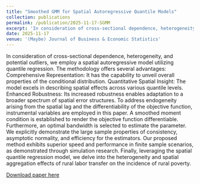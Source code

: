 ```yaml
---
title: "Smoothed GMM for Spatial Autoregressive Quantile Models"
collection: publications
permalink: /publication/2025-11-17-SGMM
excerpt: 'In consideration of cross-sectional dependence, heterogeneity, and potential outliers, we employ a spatial autoregressive model utilizing quantile regression. The methodology offers several advantages: Comprehensive Representation: It has the capability to unveil overall properties of the conditional distribution. Quantitative Spatial Insight: The model excels in describing spatial effects across various quantile levels. Enhanced Robustness: Its increased robustness enables adaptation to a broader spectrum of spatial error structures. To address endogeneity arising from the spatial lag and the differentiability of the objective function, instrumental variables are employed in this paper. A smoothed moment condition is established to render the objective function differentiable. Furthermore, an optimal bandwidth is selected to estimate the parameter. We explicitly demonstrate the large sample properties of consistency, asymptotic normality, and efficiency for the estimators. Our proposed method exhibits superior speed and performance in finite sample scenarios, as demonstrated through simulation research. Finally, leveraging the spatial quantile regression model, we delve into the heterogeneity and spatial aggregation effects of rural labor transfer on the incidence of rural poverty.'
date: 2025-11-17
venue: '(Maybe) Journal of Business & Economic Statistics'
---
```

In consideration of cross-sectional dependence, heterogeneity, and potential outliers, we employ a spatial autoregressive model utilizing quantile regression. The methodology offers several advantages: Comprehensive Representation: It has the capability to unveil overall properties of the conditional distribution. Quantitative Spatial Insight: The model excels in describing spatial effects across various quantile levels. Enhanced Robustness: Its increased robustness enables adaptation to a broader spectrum of spatial error structures. To address endogeneity arising from the spatial lag and the differentiability of the objective function, instrumental variables are employed in this paper. A smoothed moment condition is established to render the objective function differentiable. Furthermore, an optimal bandwidth is selected to estimate the parameter. We explicitly demonstrate the large sample properties of consistency, asymptotic normality, and efficiency for the estimators. Our proposed method exhibits superior speed and performance in finite sample scenarios, as demonstrated through simulation research. Finally, leveraging the spatial quantile regression model, we delve into the heterogeneity and spatial aggregation effects of rural labor transfer on the incidence of rural poverty.

[Download paper here](https://jackquu.github.io/JackQu.github.io/files/Elsevier_Article__elsarticle__Template.pdf)
